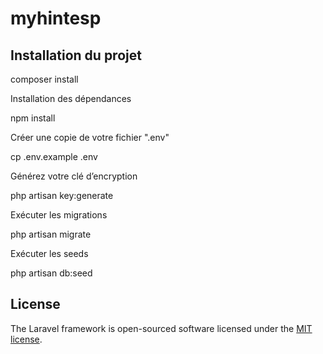 <h1>myhintesp</h1>

<h2> Installation du projet</h2>
<p>composer install</p>

<p>Installation des dépendances</p>
<p>npm install</p>

<p>Créer une copie de votre fichier ".env"</p>
<p>cp .env.example .env</p>

<p>Générez votre clé d’encryption</p>
<p>php artisan key:generate</p>

<p>Exécuter les migrations</p>
<p>php artisan migrate</p>

<p>Exécuter les seeds</p>
<p>php artisan db:seed</p>



## License

The Laravel framework is open-sourced software licensed under the [MIT license](https://opensource.org/licenses/MIT).
